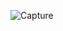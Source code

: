 ![Capture](https://user-images.githubusercontent.com/101313014/189512268-842bb8aa-a741-43c7-b3e6-1c4dc6981b19.PNG)
